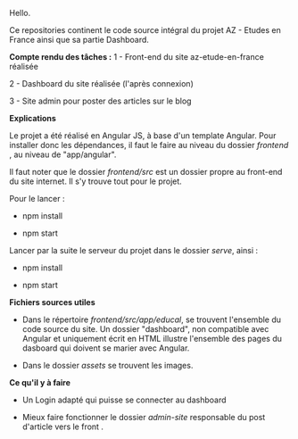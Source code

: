 Hello. 

Ce repositories continent le code source intégral du projet AZ - Etudes en France ainsi que sa partie Dashboard. 

**Compte rendu des tâches :** 
1 - Front-end du site az-etude-en-france réalisée

2 - Dashboard du site réalisée (l'après connexion)

3 - Site admin pour poster des articles sur le blog


**Explications**

Le projet a été réalisé en Angular JS, à base d'un template Angular. Pour installer donc les dépendances, il faut le faire au niveau du dossier *frontend* , au niveau de "app/angular". 

Il faut noter que le dossier *frontend/src* est un dossier propre au front-end du site internet. Il s'y trouve tout pour le projet.

Pour le lancer : 

- npm install 

- npm start

Lancer par la suite le serveur du projet dans le dossier *serve*, ainsi : 

- npm install

- npm start

**Fichiers sources utiles**

- Dans le répertoire *frontend/src/app/educal*, se trouvent l'ensemble du code source du site. Un dossier "dashboard", non compatible avec Angular et uniquement écrit en HTML illustre l'ensemble des pages du dasboard qui doivent se marier avec Angular.

- Dans le dossier *assets* se trouvent les images.

**Ce qu'il y à faire**

- Un Login adapté qui puisse se connecter au dashboard

- Mieux faire fonctionner le dossier *admin-site* responsable du post d'article vers le front .
